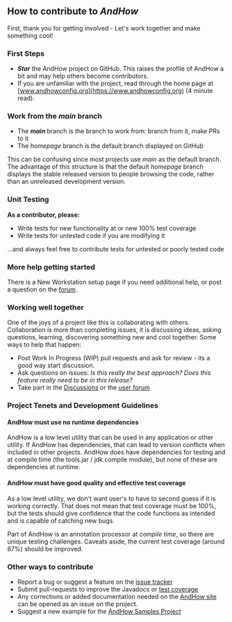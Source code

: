 ## How to contribute to _AndHow_

First, thank you for getting involved - Let's work together and make something cool!

### First Steps
* _**Star**_ the AndHow project on GitHub.
This raises the profile of AndHow a bit and may help others become contributors.
* If you are unfamiliar with the project, read through the home page at
[www.andhowconfig.org](https://www.andhowconfig.org) (4 minute read).

### Work from the _main_ branch
* The _**main**_ branch is the branch to work from: branch from it, make PRs to it
* The _homepage_ branch is the default branch displayed on GitHub

This can be confusing since most projects use _main_ as the default branch.  The advantage of this
structure is that the default _homepage_ branch displays the stable released version to people
browsing the code, rather than an unreleased development version.

### Unit Testing
**As a contributor, please:**
* Write tests for new functionality at or new 100% test coverage
* Write tests for untested code if you are modifying it

...and always feel free to contribute tests for untested or poorly tested code

### More help getting started
There is a New Workstation setup page if you need additional help, or post a question on the
[forum](https://groups.google.com/g/andhowuser).

### Working well together
One of the joys of a project like this is collaborating with others.
Collaboration is more than completing issues, it is discussing ideas, asking questions, learning,
discovering something new and cool together.  Some ways to help that happen:
* Post Work In Progress (WIP) pull requests and ask for review - its a good way start discussion.
* Ask questions on issues:  _Is this really the best approach?  Does this feature really need to
be in this release?_
* Take part in the [Discussions](https://github.com/eeverman/andhow/discussions) or the
[user forum](https://groups.google.com/g/andhowuser)

### Project Tenets and Development Guidelines
#### AndHow must use no runtime dependencies
AndHow is a low level utility that can be used in any application or other utility.
If AndHow has dependencies, that can lead to version conflicts when included in other projects.
AndHow does have dependencies for testing and at compile time (the tools.jar / jdk.compile module),
but none of these are dependencies at runtime.

#### AndHow must have good quality and effective test coverage
As a low level utility, we don't want user's to have to second guess if it is working correctly.
That does not mean that test coverage must be 100%, but the tests should give confidence that
the code functions as intended and is capable of catching new bugs.

Part of AndHow is an annotation processor at _compile time_, so there are unique testing challenges.
Caveats aside, the current test coverage (around 87%) should be improved. 

### Other ways to contribute
* Report a bug or suggest a feature on the [issue tracker](https://github.com/eeverman/andhow/issues)
* Submit pull-requests to improve the Javadocs or [test coverage](https://app.codecov.io/gh/eeverman/andhow)
* Any corrections or added documentation needed on the [AndHow site](https://www.andhowconfig.org)
can be opened as an issue on the project.
* Suggest a new example for the [AndHow Samples Project](https://github.com/eeverman/andhow-samples)